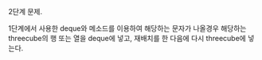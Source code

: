 2단계 문제.

1단계에서 사용한 deque와 메소드를 이용하여 해당하는 문자가 나올경우 해당하는 threecube의 행 또는 열을 deque에 넣고, 재배치를 한 다음에 다시 threecube에 넣는다.
